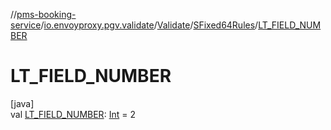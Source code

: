 //[pms-booking-service](../../../../index.md)/[io.envoyproxy.pgv.validate](../../index.md)/[Validate](../index.md)/[SFixed64Rules](index.md)/[LT_FIELD_NUMBER](-l-t_-f-i-e-l-d_-n-u-m-b-e-r.md)

# LT_FIELD_NUMBER

[java]\
val [LT_FIELD_NUMBER](-l-t_-f-i-e-l-d_-n-u-m-b-e-r.md): [Int](https://kotlinlang.org/api/core/kotlin-stdlib/kotlin/-int/index.html) = 2